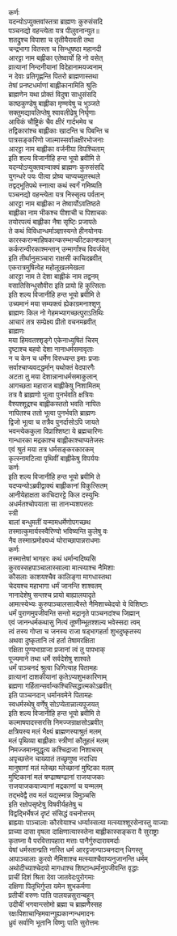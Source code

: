 कर्णः  
यदन्योऽप्युक्तवांस्तत्रा ब्राह्मणः कुरुसंसदि  
पञ्चनद्यो वहन्त्येता यत्र पीलुवनान्युत॥  
शतद्रुश्च विपाशा च तृतीयैरावती तथा  
चन्द्रभागा वितस्ता च सिन्धुषष्ठा महानदी  
आरट्टा नाम बह्लीका एतेष्वार्यो हि नो वसेत्  
व्रात्यानां निन्दनीयानां विदेहानामयज्वनाम्  
न देवाः प्रतिगृह्णन्ति पितरो ब्राह्मणास्तथा  
तेषां प्रनष्टधर्माणां बाह्लीकानामिति श्रुतिः  
ब्राह्मणेन यथा प्रोक्तं विदुषा साधुसंसदि  
काष्ठकुण्डेषु बाह्लीका मृण्मयेषु च भुञ्जते  
सक्तुमद्यावलिप्तेषु श्वावलीढेषु निर्घृणाः  
आविकं चौष्ट्रिकं चैव क्षीरं गार्दभमेव च  
तद्विकारांश्च बाह्लीकाः खादन्ति च पिबन्ति च  
पात्रसङ्करिणो जाल्मास्सर्वान्नक्षीरभोजनाः  
आरट्टा नाम बाह्लीका वर्जनीया विपश्चिताम्  
इति शल्य विजानीहि हन्त भूयो ब्रवीमि ते  
यदन्योऽप्युक्तवान्वाक्यं ब्राह्मणः कुरुसंसदि  
युगन्धरे पयः पीत्वा प्रोष्य चाप्यच्युतस्थले  
तद्वद्भूतिपथे स्नात्वा कथं स्वर्गं गमिष्यति  
पञ्चनद्यो वहन्त्येता यत्र निस्सृत्य पर्वतान्  
आरट्टा नाम बाह्लीका न तेष्वार्योऽवतिष्ठते  
बाह्लीका नाम भीकश्च पीशाची च पिशाचकः  
तयोरपत्यं बाह्लीका नैषा सृष्टिः प्रजापतेः  
ते कथं विविधान्धर्माञ्ज्ञास्यन्ते हीनयोनयः  
कारस्करान्माहिषकान्करम्भान्कीटकान्शकान्  
कर्करान्वीरकाश्मन्तान् उन्मार्गांश्च विवर्जयेत्  
इति तीर्थानुसञ्चारा राक्षसी काचिदब्रवीत्  
एकरात्रमुषित्वेह महोलूखलमेखला  
आरट्टा नाम ते देशा बाह्लीकं नाम तद्वनम्  
वसातिसिन्धुसौवीरा इति प्रायो हि कुत्सिताः  
इति शल्य विजानीहि हन्त भूयो ब्रवीमि ते  
उच्यमानं मया सम्यक्त्वं ह्येकाग्रमनाश्शृणु  
ब्राह्मणः किल नो गेहमभ्यागच्छत्पुराऽतिथिः  
आचारं तत्र सम्प्रेक्ष्य प्रीतो वचनमब्रवीत्  
ब्राह्मणः  
मया हिमवतश्शृङ्गे एकेनाध्युषितं चिरम्  
दृष्टाश्च बहवो देशा नानाधर्मसमावृताः  
न च केन च धर्मेण विरुध्यन्त इमाः प्रजाः  
सर्वाश्चाप्यवदद्धर्मान् यथोक्तं वेदपारगैः  
अटता तु मया देशान्नानाधर्मसमाकुलान्  
आगच्छता महाराज बाह्लीकेषु निशामितम्  
तत्र वै ब्राह्मणो भूत्वा पुनर्भवति क्षत्रियः  
वैश्यश्शूद्रश्च बाह्लीकस्ततो भवति नापितः  
नापितश्च ततो भूत्वा पुनर्भवति ब्राह्मणः  
द्विजो भूत्वा च तत्रैव पुनर्दासोऽपि जायते  
भवन्त्येककुला विप्राश्शिष्टा ये ब्रह्मचारिणः  
गान्धारका मद्रकाश्च बाह्लीकाश्चाप्यतेजसः  
एवं श्रुतं मया तत्र धर्मसङ्करकारकम्  
कृत्स्नामटित्वा पृथिवीं बाह्लीकेषु विपर्ययः  
कर्णः  
इति शल्य विजानीहि हन्त भूयो ब्रवीमि ते  
यदप्यन्योऽब्रवीद्वाक्यं बाह्लीकानां विकुत्सितम्  
आनीयेहाक्षता काचिदारट्टे किल दस्युभिः  
अधर्मतश्चोपयाता सा तानभ्यशपत्ततः  
स्त्री  
बालां बन्धुमतीं यन्मामधर्मेणोपगच्छथ  
तस्मात्कुमार्यस्स्वैरिण्यो भविष्यन्ति कुलेषु वः  
नैव तस्मात्प्रमोक्ष्यध्वं घोराच्छापान्नराधमाः  
कर्णः  
तस्मात्तेषां भागहरः कथं धर्मान्वदिष्यसि  
कुरवस्सहपाञ्चालास्साल्वा मात्स्याश्च नैमिशाः  
कौसलाः काशयश्चैव कालिङ्गा मागधास्तथा  
चेदयश्च महाभागा धर्मं जानन्ति शाश्वतम्  
नानादेशेषु सन्तश्च प्रायो बाह्यालयादृते  
आमत्स्येभ्यः कुरुपाञ्चालसाल्वैस्ते नैमिशाच्चेदयो ये विशिष्टाः  
धर्मं पुराणमुपजीवन्ति सन्तो मद्रानृते पाञ्चनदांश्च जिह्मान्  
एवं जानन्धर्मकथासु नित्यं तूष्णीम्भूतश्शल्य भवेस्सदा त्वम्  
त्वं तस्य गोप्ता च जनस्य राजा षड्भागहर्ता शुभदुष्कृतस्य  
अथवा दुष्कृतानि त्वं हर्ता तेषामरक्षिता  
रक्षिता पुण्यभाग्राजा प्रजानां त्वं तु पापभाक्  
पूज्यमाने तथा धर्मे सर्वदेशेषु शाश्वते  
धर्मं पाञ्चनदं श्रुत्वा धिगित्याह पितामहः  
व्रात्यानां दाशकीयानां कृतेऽप्यशुभकारिणाम्  
ब्रह्मणा गर्हितान्सर्वान्कश्चित्सिद्धात्मकोऽब्रवीत्  
इति पाञ्चनदान् धर्मानवमेने पितामहः  
स्वधर्मस्थेषु वर्णेषु सोऽप्येतान्नात्यपूजयत्  
इति शल्य विजानीहि हन्त भूयो ब्रवीमि ते  
कल्माषपादस्सरसि निमज्जन्राक्षसोऽब्रवीत्  
क्षत्रियस्य मलं भैक्ष्यं ब्राह्मणस्याश्रुतं मलम्  
मलं पृथिव्या बाह्लीकाः स्त्रीणां कौतूहलं मलम्  
निमज्जमानमुद्धृत्य कश्चिद्राजा निशाचरम्  
अपृच्छत्तेन चाख्यातं तच्छृणुष्व नराधिप  
मानुषाणां मलं म्लेच्छा म्लेच्छानां मुष्टिका मलम्  
मुष्टिकानां मलं षण्ढाष्षण्ढानां राजयाजकाः  
राजयाजकयाज्यानां मद्रकाणां च यन्मलम्  
तद्भवेद्वै तव मलं यद्यस्मान्न विमुञ्चसि  
इति रक्षोपसृष्टेषु विषवीर्यहतेषु च  
विद्वद्भिर्भेषजं दृष्टं संसिद्धं वचनोत्तरम्  
ब्राह्म्याः पाञ्चालाः कौरवेयाश्च धर्म्यास्सत्या मत्स्याश्शूरसेनास्तु याज्याः  
प्राच्या दासा वृषला दाक्षिणात्यास्स्तेना बाह्लीकास्सङ्करा वै सुराष्ट्राः  
कृतघ्ना वै परवित्तापहारा मत्ताः पानैर्गुरुदारावमर्दाः  
येषां धर्मस्तान्प्रति नास्ति धर्म आरट्टजान्पाञ्चनदान् धिगस्तु  
आपाञ्चालाः कुरवो नैमिशाश्च मत्स्याश्चैवाप्यनुजानन्ति धर्मम्  
अथोदीच्याश्चेदयो मागधाश्च शिष्टान्धर्मानुपजीवन्ति वृद्धाः  
प्राचीं दिशं श्रिता देवा जातवेदःपुरोगमाः  
दक्षिणा पितृभिर्गुप्ता यमेन शुभकर्मणा  
प्रतीचीं वरुणः पाति पालयन्नसुरान्बहून्  
उदीचीं भगवान्त्सोमो ब्रह्मा च ब्राह्मणैस्सह  
रक्षःपिशाचान्हिमवान्गुह्यकान्गन्धमादनः  
ध्रुवं सर्वाणि भूतानि विष्णुः पाति सुरोत्तमः  
